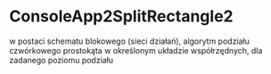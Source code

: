 # ConsoleApp2SplitRectangle2

w postaci schematu blokowego (sieci działań), algorytm podziału czwórkowego prostokąta w określonym układzie współrzędnych, dla zadanego poziomu podziału 
